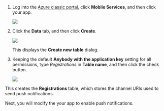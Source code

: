 
1. Log into the [Azure classic portal](https://manage.windowsazure.com/), click **Mobile Services**, and then click your app.

    ![](./media/mobile-services-create-new-push-table/mobile-services-selection.png)

2. Click the **Data** tab, and then click **Create**.

    ![](./media/mobile-services-create-new-push-table/mobile-create-table.png)

    This displays the **Create new table** dialog.

3. Keeping the default **Anybody with the application key** setting for all permissions, type _Registrations_ in **Table name**, and then click the check button.

    ![](./media/mobile-services-create-new-push-table/mobile-create-registrations-table.png)

  This creates the **Registrations** table, which stores the channel URIs used to send push notifications.

Next, you will modify the your app to enable push notifications.




